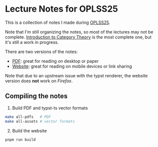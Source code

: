 # Lecture Notes for OPLSS25

This is a collection of notes I made during [OPLSS25](https://opls.org/opls25/).

Note that I'm still organizing the notes, so most of the lectures may not be complete.
[Introduction to Category Theory](https://oplss25-notes.lightquantum.me/paige) is the most complete one, but it's still a work in progress.

There are two versions of the notes:
- [PDF](https://github.com/PhotonQuantum/OPLSS25-Notes/tree/master/pdfs): great for reading on desktop or paper
- [Website](https://oplss25-notes.lightquantum.me): great for reading on mobile devices or link sharing

Note that due to an upstream issue with the typst renderer, the website version does **not** work on _Firefox_.

## Compiling the notes

1. Build PDF and typst-ts vector formats
```bash
make all-pdfs   # PDF
make all-assets # vector formats
```

2. Build the website
```bash
pnpm run build
```